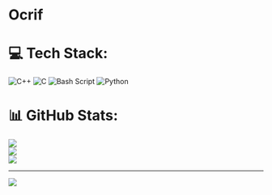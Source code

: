 # Ocrif


# 💻 Tech Stack:
![C++](https://img.shields.io/badge/c++-%2300599C.svg?style=for-the-badge&logo=c%2B%2B&logoColor=white) ![C](https://img.shields.io/badge/c-%2300599C.svg?style=for-the-badge&logo=c&logoColor=white) ![Bash Script](https://img.shields.io/badge/bash_script-%23121011.svg?style=for-the-badge&logo=gnu-bash&logoColor=white) ![Python](https://img.shields.io/badge/python-3670A0?style=for-the-badge&logo=python&logoColor=ffdd54)
# 📊 GitHub Stats:
![](https://github-readme-stats.vercel.app/api?username=Intisar418&theme=dark&hide_border=false&include_all_commits=false&count_private=false)<br/>
![](https://github-readme-streak-stats.herokuapp.com/?user=Intisar418&theme=dark&hide_border=false)<br/>
![](https://github-readme-stats.vercel.app/api/top-langs/?username=Intisar418&theme=dark&hide_border=false&include_all_commits=false&count_private=false&layout=compact)

---
[![](https://visitcount.itsvg.in/api?id=Intisar418&icon=0&color=0)](https://visitcount.itsvg.in)

<!-- Proudly created with GPRM ( https://gprm.itsvg.in ) -->
